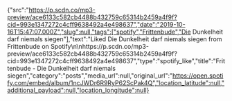 {"src":"https://p.scdn.co/mp3-preview/ace6133c582cb4488b432759c65314b2459a4f9f?cid=993e1347272c4cff9638492a4e498637","date":"2019-10-16T15:47:07.000Z","slug":null,"tags":["spotify","Frittenbude","Die Dunkelheit darf niemals siegen"],"text":"Liked Die Dunkelheit darf niemals siegen from Frittenbude on Spotify\n\nhttps://p.scdn.co/mp3-preview/ace6133c582cb4488b432759c65314b2459a4f9f?cid=993e1347272c4cff9638492a4e498637","type":"spotify_like","title":"Frittenbude - Die Dunkelheit darf niemals siegen","category":"posts","media_url":null,"original_url":"https://open.spotify.com/embed/album/1ncJWDr6R9RyP62ScPak4Q","location_latitude":null,"additional_payload":null,"location_longitude":null}